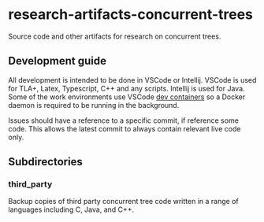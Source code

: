 # research-artifacts-concurrent-trees

Source code and other artifacts for research on concurrent trees.

## Development guide

All development is intended to be done in VSCode or Intellij. VSCode is used for TLA+, Latex, Typescript, C++ and any scripts. Intellij is used for Java. Some of the work environments use VSCode [dev containers](https://code.visualstudio.com/docs/remote/containers) so a Docker daemon is required to be running in the background.

Issues should have a reference to a specific commit, if reference some code. This allows the latest commit to always contain relevant live code only.

## Subdirectories

### third_party

Backup copies of third party concurrent tree code written in a range of languages including C, Java, and C++.
